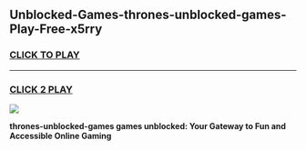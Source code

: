 
## Unblocked-Games-thrones-unblocked-games-Play-Free-x5rry
<h3>
<a href="https://premium76.site?title=thrones-unblocked-games&ref=18A1">CLICK TO PLAY</a></h3>
<hr>

<h3>
<a href="https://premium76.site?title=thrones-unblocked-games&ref=18A1">CLICK 2 PLAY</a>
  
</h3>

<a href="https://premium76.site?title=thrones-unblocked-games&ref=18A1"><img src="https://clearcache.store/games.png"></a>


**thrones-unblocked-games games unblocked: Your Gateway to Fun and Accessible Online Gaming**
